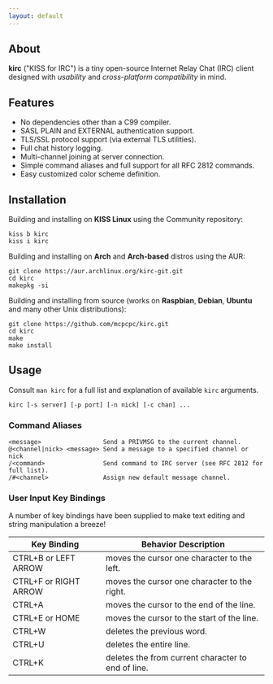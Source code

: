 ```yaml
---
layout: default
---
```


## About

**kirc** ("KISS for IRC") is a tiny open-source Internet Relay Chat (IRC) client designed with *usability* and *cross-platform compatibility* in mind. 



## Features

*   No dependencies other than a C99 compiler.
*   SASL PLAIN and EXTERNAL authentication support.
*   TLS/SSL protocol support (via external TLS utilities).
*   Full chat history logging.
*   Multi-channel joining at server connection.
*   Simple command aliases and full support for all RFC 2812 commands.
*   Easy customized color scheme definition.

## Installation

Building and installing on **KISS Linux** using the Community repository:

```shell
kiss b kirc
kiss i kirc
```

Building and installing on **Arch** and **Arch-based** distros using the AUR:

```shell
git clone https://aur.archlinux.org/kirc-git.git
cd kirc
makepkg -si
```

Building and installing from source (works on **Raspbian**, **Debian**, **Ubuntu** and many other Unix distributions):

```shell
git clone https://github.com/mcpcpc/kirc.git
cd kirc
make
make install
```

## Usage

Consult `man kirc` for a full list and explanation of available `kirc` arguments.

```shell
kirc [-s server] [-p port] [-n nick] [-c chan] ...
```

### Command Aliases

```shell
<message>                 Send a PRIVMSG to the current channel.
@<channel|nick> <message> Send a message to a specified channel or nick 
/<command>                Send command to IRC server (see RFC 2812 for full list).
/#<channel>               Assign new default message channel.
```

### User Input Key Bindings

A number of key bindings have been supplied to make text editing and string manipulation a breeze! 

| Key Binding           | Behavior Description                               |
|-----------------------|----------------------------------------------------|
| CTRL+B or LEFT ARROW  | moves the cursor one character to the left.        |
| CTRL+F or RIGHT ARROW | moves the cursor one character to the right.       |
| CTRL+A                | moves the cursor to the end of the line.           |
| CTRL+E or HOME        | moves the cursor to the start of the line.         |
| CTRL+W                | deletes the previous word.                         |
| CTRL+U                | deletes the entire line.                           |
| CTRL+K                | deletes the from current character to end of line. |
